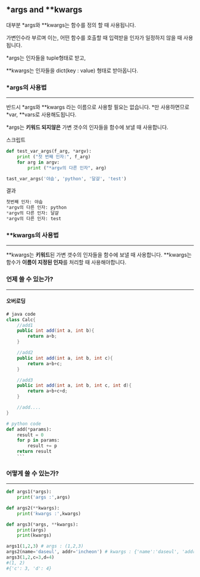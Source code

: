 ## *args and **kwargs
대부분 *args와 **kwargs는 함수를 정의 할 때 사용됩니다.

가변인수라 부르며 이는, 어떤 함수를 호출할 때 입력받을 인자가 일정하지 않을 때 사용됩니다.

*args는 인자들을 tuple형태로 받고,

**kwargs는 인자들을 dict(key : value) 형태로 받아옵니다.

###  *args의 사용법
- - -


반드시 *args와 **kwargs 라는 이름으로 사용할 필요는 없습니다.
*만 사용하면므로 *var, **vars로 사용해도됩니다.

*args는 **키워드 되지않은** 가변 갯수의 인자들을 함수에 보낼 때 사용합니다.

스크립트
```python
def test_var_args(f_arg, *argv):
    print ("첫 번째 인자:", f_arg)
    for arg in argv:
        print ("*argv의 다른 인자", arg)

tast_var_args('야숩', 'python', '달걀', 'test')
```
결과
```python
첫번째 인자: 야숩
*argv의 다른 인자: python
*argv의 다른 인자: 달걀
*argv의 다른 인자: test
```

### **kwargs의 사용법
- - -
**kwargs는 **키워드**된 가변 갯수의 인자들을 함수에 보낼 때 사용합니다.
**kwargs는 함수가 **이름이 지정된 인자**를 처리할 때 사용해야합니다.

### 언제 쓸 수 있는가?
- - -
#### 오버로딩
```java
# java code
class Calc{
    //add1
    public int add(int a, int b){
        return a+b;
    }

    //add2
    public int add(int a, int b, int c){
        return a+b+c;
    }

    //add3
    public int add(int a, int b, int c, int d){
        return a+b+c+d;
    }

    //add....
}
```
```python
# python code
def add(*params):
    result = 0
    for p in params:
        result += p
    return result
    ```
```
### 어떻게 쓸 수 있는가?
- - -
```python
def args1(*args):
    print('args :',args)

def args2(**kwargs):
    print('kwargs :',kwargs)

def args3(*args, **kwargs):
    print(args)
    print(kwargs)

args1(1,2,3) # args : (1,2,3)
args2(name='daseul', addr='incheon') # kwargs : {'name':'daseul', 'addr'='incheon'}
args3(1,2,c=3,d=4)
#(1, 2)
#{'c': 3, 'd': 4}
```